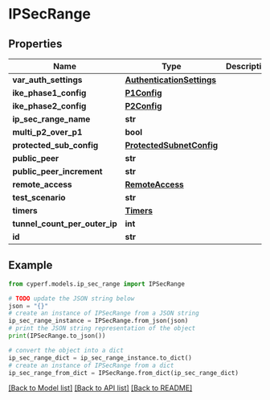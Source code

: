 # IPSecRange


## Properties

Name | Type | Description | Notes
------------ | ------------- | ------------- | -------------
**var_auth_settings** | [**AuthenticationSettings**](AuthenticationSettings.md) |  | [optional] 
**ike_phase1_config** | [**P1Config**](P1Config.md) |  | [optional] 
**ike_phase2_config** | [**P2Config**](P2Config.md) |  | [optional] 
**ip_sec_range_name** | **str** |  | 
**multi_p2_over_p1** | **bool** |  | 
**protected_sub_config** | [**ProtectedSubnetConfig**](ProtectedSubnetConfig.md) |  | [optional] 
**public_peer** | **str** |  | 
**public_peer_increment** | **str** |  | 
**remote_access** | [**RemoteAccess**](RemoteAccess.md) |  | [optional] 
**test_scenario** | **str** |  | 
**timers** | [**Timers**](Timers.md) |  | [optional] 
**tunnel_count_per_outer_ip** | **int** |  | 
**id** | **str** |  | 

## Example

```python
from cyperf.models.ip_sec_range import IPSecRange

# TODO update the JSON string below
json = "{}"
# create an instance of IPSecRange from a JSON string
ip_sec_range_instance = IPSecRange.from_json(json)
# print the JSON string representation of the object
print(IPSecRange.to_json())

# convert the object into a dict
ip_sec_range_dict = ip_sec_range_instance.to_dict()
# create an instance of IPSecRange from a dict
ip_sec_range_from_dict = IPSecRange.from_dict(ip_sec_range_dict)
```
[[Back to Model list]](../README.md#documentation-for-models) [[Back to API list]](../README.md#documentation-for-api-endpoints) [[Back to README]](../README.md)


